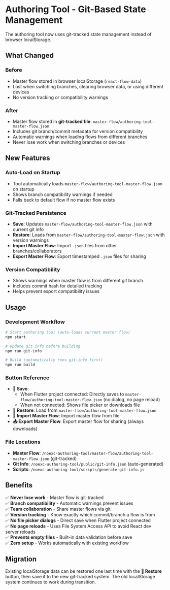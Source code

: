 # Authoring Tool - Git-Based State Management

The authoring tool now uses git-tracked state management instead of browser localStorage.

## What Changed

### Before
- Master flow stored in browser localStorage (`react-flow-data`)
- Lost when switching branches, clearing browser data, or using different devices
- No version tracking or compatibility warnings

### After  
- Master flow stored in **git-tracked file**: `master-flow/authoring-tool-master-flow.json`
- Includes git branch/commit metadata for version compatibility
- Automatic warnings when loading flows from different branches
- Never lose work when switching branches or devices

## New Features

### Auto-Load on Startup
- Tool automatically loads `master-flow/authoring-tool-master-flow.json` on startup
- Shows branch compatibility warnings if needed
- Falls back to default flow if no master flow exists

### Git-Tracked Persistence
- **Save**: Updates `master-flow/authoring-tool-master-flow.json` with current git info
- **Restore**: Loads from `master-flow/authoring-tool-master-flow.json` with version warnings
- **Import Master Flow**: Import `.json` files from other branches/collaborators  
- **Export Master Flow**: Export timestamped `.json` files for sharing

### Version Compatibility
- Shows warnings when master flow is from different git branch
- Includes commit hash for detailed tracking
- Helps prevent export compatibility issues

## Usage

### Development Workflow
```bash
# Start authoring tool (auto-loads current master flow)
npm start

# Update git info before building
npm run git-info

# Build (automatically runs git-info first)  
npm run build
```

### Button Reference
- **💾 Save**: 
  - When Flutter project connected: Directly saves to `master-flow/authoring-tool-master-flow.json` (no dialog, no page reload)
  - When not connected: Shows file picker or downloads file
- **📂 Restore**: Load from `master-flow/authoring-tool-master-flow.json`  
- **📄 Import Master Flow**: Import master flow from file
- **📤 Export Master Flow**: Export master flow for sharing (always downloads)

### File Locations
- **Master Flow**: `/noexc-authoring-tool/master-flow/authoring-tool-master-flow.json` (git-tracked)
- **Git Info**: `/noexc-authoring-tool/public/git-info.json` (auto-generated)
- **Scripts**: `/noexc-authoring-tool/scripts/generate-git-info.js`

## Benefits

✅ **Never lose work** - Master flow is git-tracked  
✅ **Branch compatibility** - Automatic warnings prevent issues  
✅ **Team collaboration** - Share master flows via git  
✅ **Version tracking** - Know exactly which commit/branch a flow is from  
✅ **No file picker dialogs** - Direct save when Flutter project connected  
✅ **No page reloads** - Uses File System Access API to avoid React dev server reloads  
✅ **Prevents empty files** - Built-in data validation before save  
✅ **Zero setup** - Works automatically with existing workflow

## Migration

Existing localStorage data can be restored one last time with the **📂 Restore** button, then save it to the new git-tracked system. The old localStorage system continues to work during transition.